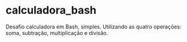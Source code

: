 # calculadora_bash
Desafio calculadora em Bash, simples.
Utilizando as quatro operações: soma, subtração, multiplicação e divisão.

